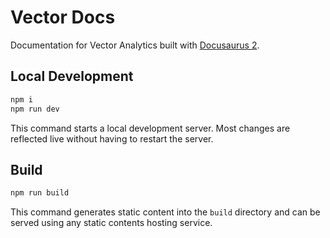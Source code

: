 # Vector Docs

Documentation for Vector Analytics built with [Docusaurus 2](https://v2.docusaurus.io).

## Local Development

```sh
npm i
npm run dev
```

This command starts a local development server. Most changes are reflected live without having to restart the server.

## Build

```sh
npm run build
```

This command generates static content into the `build` directory and can be served using any static contents hosting service.
